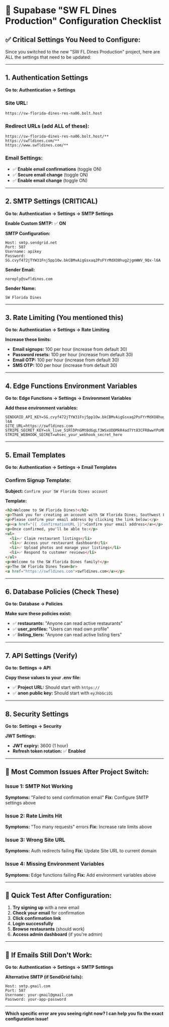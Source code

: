 # 🔧 Supabase "SW FL Dines Production" Configuration Checklist

## ✅ **Critical Settings You Need to Configure:**

Since you switched to the new "SW FL Dines Production" project, here are ALL the settings that need to be updated:

---

## **1. Authentication Settings**
**Go to: Authentication → Settings**

### **Site URL:**
```
https://sw-florida-dines-res-na06.bolt.host
```

### **Redirect URLs (add ALL of these):**
```
https://sw-florida-dines-res-na06.bolt.host/**
https://swfldines.com/**
https://www.swfldines.com/**
```

### **Email Settings:**
- ✅ **Enable email confirmations** (toggle ON)
- ✅ **Secure email change** (toggle ON)
- ✅ **Enable email change** (toggle ON)

---

## **2. SMTP Settings (CRITICAL)**
**Go to: Authentication → Settings → SMTP Settings**

**Enable Custom SMTP:** ✅ **ON**

**SMTP Configuration:**
```
Host: smtp.sendgrid.net
Port: 587
Username: apikey
Password: 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
```

**Sender Email:**
```
noreply@swfldines.com
```

**Sender Name:**
```
SW Florida Dines
```

---

## **3. Rate Limiting (You mentioned this)**
**Go to: Authentication → Settings → Rate Limiting**

**Increase these limits:**
- **Email signups:** 100 per hour (increase from default 30)
- **Password resets:** 100 per hour (increase from default 30)
- **Email OTP:** 100 per hour (increase from default 30)
- **SMS OTP:** 100 per hour (increase from default 30)

---

## **4. Edge Functions Environment Variables**
**Go to: Edge Functions → Settings → Environment Variables**

**Add these environment variables:**
```
SENDGRID_API_KEY=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
SITE_URL=https://swfldines.com
STRIPE_SECRET_KEY=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
STRIPE_WEBHOOK_SECRET=whsec_your_webhook_secret_here
```

---

## **5. Email Templates**
**Go to: Authentication → Settings → Email Templates**

### **Confirm Signup Template:**
**Subject:** `Confirm your SW Florida Dines account`

**Template:**
```html
<h2>Welcome to SW Florida Dines!</h2>
<p>Thank you for creating an account with SW Florida Dines, Southwest Florida's premier restaurant directory.</p>
<p>Please confirm your email address by clicking the link below:</p>
<p><a href="{{ .ConfirmationURL }}">Confirm your email address</a></p>
<p>Once confirmed, you'll be able to:</p>
<ul>
  <li>✅ Claim restaurant listings</li>
  <li>✅ Access your restaurant dashboard</li>
  <li>✅ Upload photos and manage your listings</li>
  <li>✅ Respond to customer reviews</li>
</ul>
<p>Welcome to the SW Florida Dines family!</p>
<p>The SW Florida Dines Team<br>
<a href="https://swfldines.com">swfldines.com</a></p>
```

---

## **6. Database Policies (Check These)**
**Go to: Database → Policies**

**Make sure these policies exist:**
- ✅ **restaurants:** "Anyone can read active restaurants"
- ✅ **user_profiles:** "Users can read own profile"
- ✅ **listing_tiers:** "Anyone can read active listing tiers"

---

## **7. API Settings (Verify)**
**Go to: Settings → API**

**Copy these values to your .env file:**
- ✅ **Project URL:** Should start with `https://`
- ✅ **anon public key:** Should start with `eyJhbGciOi`

---

## **8. Security Settings**
**Go to: Settings → Security**

**JWT Settings:**
- **JWT expiry:** 3600 (1 hour)
- **Refresh token rotation:** ✅ **Enabled**

---

## 🚨 **Most Common Issues After Project Switch:**

### **Issue 1: SMTP Not Working**
**Symptoms:** "Failed to send confirmation email"
**Fix:** Configure SMTP settings above

### **Issue 2: Rate Limits Hit**
**Symptoms:** "Too many requests" errors
**Fix:** Increase rate limits above

### **Issue 3: Wrong Site URL**
**Symptoms:** Auth redirects failing
**Fix:** Update Site URL to current domain

### **Issue 4: Missing Environment Variables**
**Symptoms:** Edge functions failing
**Fix:** Add environment variables above

---

## 🎯 **Quick Test After Configuration:**

1. **Try signing up** with a new email
2. **Check your email** for confirmation
3. **Click confirmation link**
4. **Login successfully**
5. **Browse restaurants** (should work)
6. **Access admin dashboard** (if you're admin)

---

## 📧 **If Emails Still Don't Work:**

**Go to: Authentication → Settings → SMTP Settings**

**Alternative SMTP (if SendGrid fails):**
```
Host: smtp.gmail.com
Port: 587
Username: your-gmail@gmail.com
Password: your-app-password
```

---

**Which specific error are you seeing right now? I can help you fix the exact configuration issue!**